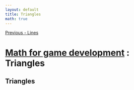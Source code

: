 ```yaml
---
layout: default
title: Triangles
math: true
---
```


[Previous - Lines](5-lines.html)

# [Math for game development](../) : Triangles

## Triangles